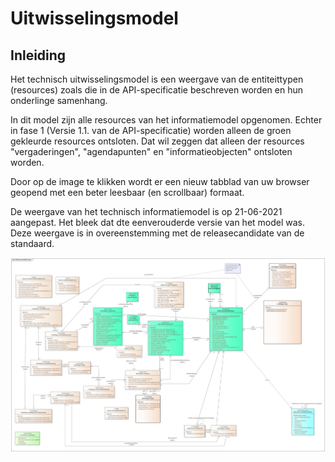 # Uitwisselingsmodel

## Inleiding

Het technisch uitwisselingsmodel is een weergave van de entiteittypen (resources) zoals die in de API-specificatie beschreven worden en hun onderlinge samenhang.

In dit model zijn alle resources van het informatiemodel opgenomen. Echter in fase 1 (Versie 1.1. van de API-specificatie) worden alleen de groen gekleurde resources ontsloten. Dat wil zeggen dat alleen der resources "vergaderingen", "agendapunten" en "informatieobjecten" ontsloten worden. 

Door op de image te klikken wordt er een nieuw tabblad van uw browser geopend met een beter leesbaar (en scrollbaar) formaat.

De weergave van het technisch informatiemodel is op 21-06-2021 aangepast. Het bleek dat dte eenverouderde versie van het model was. 
Deze weergave is in overeenstemming met de releasecandidate van de standaard. 

[![Uitwisselingsmodel Open Raadsinformatie](./UGM%20Open%20Raadsinformatie.jpg)](https://github.com/VNG-Realisatie/ODS-Open-Raadsinformatie/blob/master/docs/UGM%20Open%20Raadsinformatie.jpg)
